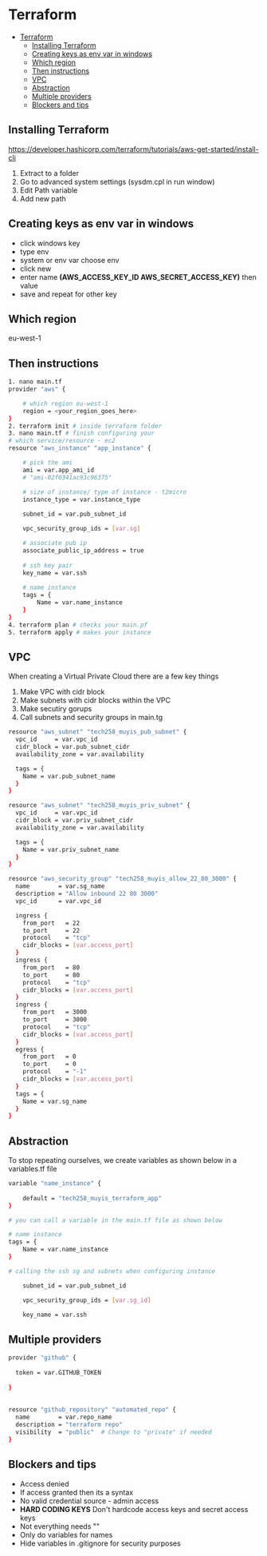 # Terraform
- [Terraform](#terraform)
  - [Installing Terraform](#installing-terraform)
  - [Creating keys as env var in windows](#creating-keys-as-env-var-in-windows)
  - [Which region](#which-region)
  - [Then instructions](#then-instructions)
  - [VPC](#vpc)
  - [Abstraction](#abstraction)
  - [Multiple providers](#multiple-providers)
  - [Blockers and tips](#blockers-and-tips)

## Installing Terraform
https://developer.hashicorp.com/terraform/tutorials/aws-get-started/install-cli
1. Extract to a folder
2. Go to advanced system settings (sysdm.cpl in run window)
3. Edit Path variable
4. Add new path 

## Creating keys as env var in windows
- click windows key
- type env
- system or env var choose env
- click new
- enter name **(AWS_ACCESS_KEY_ID AWS_SECRET_ACCESS_KEY)** then value
- save and repeat for other key
## Which region
eu-west-1
## Then instructions
```bash
1. nano main.tf
provider "aws" {

    # which region eu-west-1
    region = <your_region_goes_here>
}
2. terraform init # inside terraform folder
3. nano main.tf # finish configuring your 
# which service/resource - ec2
resource "aws_instance" "app_instance" {

    # pick the ami
    ami = var.app_ami_id
    # "ami-02f0341ac93c96375"

    # size of instance/ type of instance - t2micro
    instance_type = var.instance_type
    
    subnet_id = var.pub_subnet_id

    vpc_security_group_ids = [var.sg]

    # associate pub ip
    associate_public_ip_address = true
    
    # ssh key pair
    key_name = var.ssh
    
    # name instance
    tags = {
        Name = var.name_instance
    }
}
4. terraform plan # checks your main.pf
5. terraform apply # makes your instance
```
## VPC
When creating a Virtual Private Cloud there are a few key things
1. Make VPC with cidr block
2. Make subnets with cidr blocks within the VPC
3. Make secutiry gorups
4. Call subnets and security groups in main.tg

```bash
resource "aws_subnet" "tech258_muyis_pub_subnet" {
  vpc_id     = var.vpc_id
  cidr_block = var.pub_subnet_cidr
  availability_zone = var.availability

  tags = {
    Name = var.pub_subnet_name
  }
}

resource "aws_subnet" "tech258_muyis_priv_subnet" {
  vpc_id     = var.vpc_id
  cidr_block = var.priv_subnet_cidr
  availability_zone = var.availability

  tags = {
    Name = var.priv_subnet_name
  }
}

resource "aws_security_group" "tech258_muyis_allow_22_80_3000" {
  name        = var.sg_name
  description = "Allow inbound 22 80 3000"
  vpc_id      = var.vpc_id

  ingress {
    from_port   = 22
    to_port     = 22
    protocol    = "tcp"
    cidr_blocks = [var.access_port]
  }
  ingress {
    from_port   = 80
    to_port     = 80
    protocol    = "tcp"
    cidr_blocks = [var.access_port]
  }
  ingress {
    from_port   = 3000
    to_port     = 3000
    protocol    = "tcp"
    cidr_blocks = [var.access_port]
  }
  egress {
    from_port   = 0
    to_port     = 0
    protocol    = "-1"
    cidr_blocks = [var.access_port]
  }
  tags = {
    Name = var.sg_name
  }
}


```

## Abstraction
To stop repeating ourselves, we create variables as shown below in a variables.tf file
```bash
variable "name_instance" {
    
    default = "tech258_muyis_terraform_app"
}

# you can call a variable in the main.tf file as shown below

# name instance
tags = {
    Name = var.name_instance
}

# calling the ssh sg and subnets when configuring instance

    subnet_id = var.pub_subnet_id

    vpc_security_group_ids = [var.sg_id]

    key_name = var.ssh
```
## Multiple providers
```bash
provider "github" {
 
  token = var.GITHUB_TOKEN
 
}
 
 
resource "github_repository" "automated_repo" {
  name        = var.repo_name
  description = "terraform repo"
  visibility  = "public"  # Change to "private" if needed
}
```
## Blockers and tips
- Access denied
- If access granted then its a syntax
- No valid credential source - admin access
- **HARD CODING KEYS** Don't hardcode access keys and secret access keys
- Not everything needs ""
- Only do variables for names
- Hide variables in .gitignore for security purposes